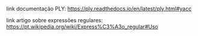 link documentação PLY: https://ply.readthedocs.io/en/latest/ply.html#yacc

link artigo sobre expressões regulares: https://pt.wikipedia.org/wiki/Express%C3%A3o_regular#Uso
